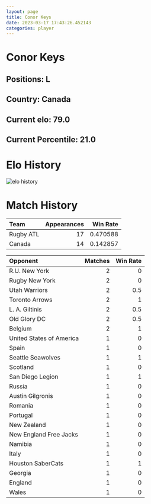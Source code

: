 ```yaml
---  
layout: page  
title: Conor Keys  
date: 2023-03-17 17:43:26.452143  
categories: player  
---
```

# Conor Keys

## Positions: L

## Country: Canada

## Current elo: 79.0

## Current Percentile: 21.0

# Elo History


![elo history](history_ConorKeys.png)
# Match History


| Team      |   Appearances |   Win Rate |
|:----------|--------------:|-----------:|
| Rugby ATL |            17 |   0.470588 |
| Canada    |            14 |   0.142857 |

| Opponent                 |   Matches |   Win Rate |
|:-------------------------|----------:|-----------:|
| R.U. New York            |         2 |        0   |
| Rugby New York           |         2 |        0   |
| Utah Warriors            |         2 |        0.5 |
| Toronto Arrows           |         2 |        1   |
| L. A. Giltinis           |         2 |        0.5 |
| Old Glory DC             |         2 |        0.5 |
| Belgium                  |         2 |        1   |
| United States of America |         1 |        0   |
| Spain                    |         1 |        0   |
| Seattle Seawolves        |         1 |        1   |
| Scotland                 |         1 |        0   |
| San Diego Legion         |         1 |        1   |
| Russia                   |         1 |        0   |
| Austin Gilgronis         |         1 |        0   |
| Romania                  |         1 |        0   |
| Portugal                 |         1 |        0   |
| New Zealand              |         1 |        0   |
| New England Free Jacks   |         1 |        0   |
| Namibia                  |         1 |        0   |
| Italy                    |         1 |        0   |
| Houston SaberCats        |         1 |        1   |
| Georgia                  |         1 |        0   |
| England                  |         1 |        0   |
| Wales                    |         1 |        0   |